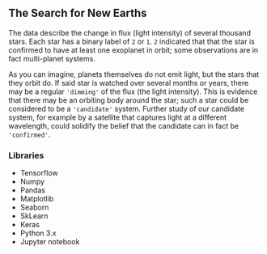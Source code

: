 ## The Search for New Earths

The data describe the change in flux (light intensity) of several thousand stars. Each star has a binary label of `2` or `1`. `2` indicated that that the star is confirmed to have at least one exoplanet in orbit; some observations are in fact multi-planet systems.

As you can imagine, planets themselves do not emit light, but the stars that they orbit do. If said star is watched over several months or years, there may be a regular `'dimming'` of the flux (the light intensity). This is evidence that there may be an orbiting body around the star; such a star could be considered to be a `'candidate'` system. Further study of our candidate system, for example by a satellite that captures light at a different wavelength, could solidify the belief that the candidate can in fact be `'confirmed'`.

### Libraries
- Tensorflow
- Numpy
- Pandas
- Matplotlib
- Seaborn
- SkLearn
- Keras
- Python 3.x
- Jupyter notebook